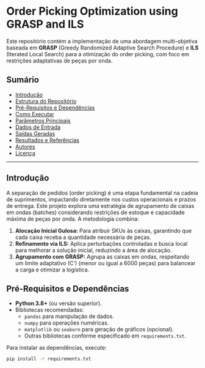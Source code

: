 # Order Picking Optimization using GRASP and ILS

Este repositório contém a implementação de uma abordagem multi-objetiva baseada em **GRASP** (Greedy Randomized Adaptive Search Procedure) e **ILS** (Iterated Local Search) para a otimização do order picking, com foco em restrições adaptativas de peças por onda.

## Sumário

- [Introdução](#introdução)
- [Estrutura do Repositório](#estrutura-do-repositório)
- [Pré-Requisitos e Dependências](#pré-requisitos-e-dependências)
- [Como Executar](#como-executar)
- [Parâmetros Principais](#parâmetros-principais)
- [Dados de Entrada](#dados-de-entrada)
- [Saídas Geradas](#saídas-geradas)
- [Resultados e Referências](#resultados-e-referências)
- [Autores](#autores)
- [Licença](#licença)

---

## Introdução

A separação de pedidos (order picking) é uma etapa fundamental na cadeia de suprimentos, impactando diretamente nos custos operacionais e prazos de entrega. Este projeto explora uma estratégia de agrupamento de caixas em ondas (batches) considerando restrições de estoque e capacidade máxima de peças por onda. A metodologia combina:

1. **Alocação Inicial Gulosa:** Para atribuir SKUs às caixas, garantindo que cada caixa receba a quantidade necessária de peças.
2. **Refinamento via ILS:** Aplica perturbações controladas e busca local para melhorar a solução inicial, reduzindo a área de alocação.
3. **Agrupamento com GRASP:** Agrupa as caixas em ondas, respeitando um limite adaptativo \(C'\) (menor ou igual a 6000 peças) para balancear a carga e otimizar a logística.

## Pré-Requisitos e Dependências

- **Python 3.8+** (ou versão superior).
- Bibliotecas recomendadas:
  - `pandas` para manipulação de dados.
  - `numpy` para operações numéricas.
  - `matplotlib` ou `seaborn` para geração de gráficos (opcional).
  - Outras bibliotecas conforme especificado em `requirements.txt`.

Para instalar as dependências, execute:
```bash
pip install -r requirements.txt
